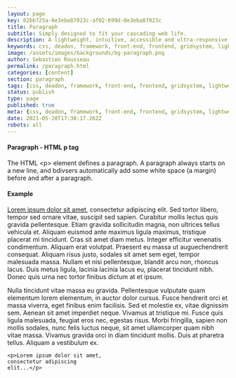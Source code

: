 ```yaml
---
layout: page
key: 02bb725a-0e3eba87023c-af02-699d-0e3eba87023c
title: Paragraph
subtitle: Simply designed to fit your cascading web life.
description: A lightweight, intuitive, accessible and ultra-responsive CSS Framework to streamline your Digital and Mobile Web development needs.
keywords: css, deadon, framework, front-end, frontend, gridsystem, lightweight, mobile-first, modern, paragraph, paragraph, responsive, semantic, skeletonic, skeletonic.css, style-agnostic
image: /assets/images/backgrounds/bg-paragraph.png
author: Sebastien Rousseau
permalink: /paragraph.html
categories: [content]
section: paragraph
tags: [css, deadon, framework, front-end, frontend, gridsystem, lightweight, mobile-first, modern, paragraph, paragraph, responsive, semantic, skeletonic, skeletonic.css, style-agnostic]
status: publish
type: page
published: true
meta: {css, deadon, framework, front-end, frontend, gridsystem, lightweight, mobile-first, modern, paragraph, paragraph, responsive, semantic, skeletonic, skeletonic.css, style-agnostic}
date: 2021-05-28T17:30:17.262Z
robots: all
---
```


<!-- Paragraph -->
<section class="grid-flex text-left">
    <div class="flex-12" markdown="1"> 

#### Paragraph - HTML p tag
                
The HTML &lt;p&gt; element defines a paragraph. A paragraph always starts on a new line, and bdivsers automatically add some white space (a margin) before and after a paragraph.

#### Example

<a href="https://www.lipsum.com/" alt="Lorem Ipsum">Lorem ipsum dolor sit amet</a>, consectetur adipiscing elit. Sed tortor libero, tempor sed ornare vitae, suscipit sed sapien. Curabitur mollis lectus quis gravida pellentesque. Etiam gravida sollicitudin magna, non ultrices tellus vehicula et. Aliquam euismod ante maximus ligula maximus, tristique placerat mi tincidunt. Cras sit amet diam metus. Integer
efficitur venenatis condimentum. Aliquam erat volutpat. Praesent eu massa ut auguechendrerit consequat. Aliquam risus justo, sodales sit amet sem eget, tempor malesuada massa. Nullam et nisi pellentesque, blandit arcu non, rhoncus lacus. Duis metus ligula, lacinia lacinia lacus eu, placerat tincidunt nibh. Donec quis urna nec tortor finibus dictum at et ipsum.

Nulla tincidunt vitae massa eu gravida. Pellentesque vulputate quam elementum lorem elementum, in auctor dolor cursus. Fusce hendrerit orci et massa viverra, eget finibus enim facilisis. Sed et molestie ex, vitae dignissim sem. Aenean sit amet imperdiet neque. Vivamus at tristique mi. Fusce quis ligula malesuada, feugiat eros nec, egestas risus. Morbi fringilla, sapien non mollis sodales, nunc felis luctus
neque, sit amet ullamcorper quam nibh vitae massa. Vivamus gravida orci in diam tincidunt mollis. Duis at pharetra tellus. Aliquam a vestibulum ex.

<code>&lt;<span class="tag">p</span>&gt;Lorem ipsum dolor sit amet, consectetur adipiscing elit...&lt;<span class="tag">/p</span>&gt;</code>

</div>
</section>
<!-- End Paragraph -->